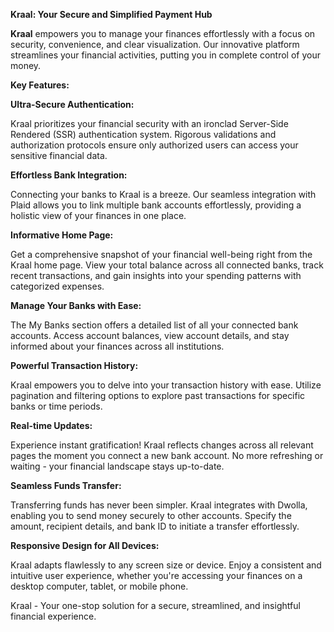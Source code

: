**Kraal: Your Secure and Simplified Payment Hub**

**Kraal** empowers you to manage your finances effortlessly with a focus on security, convenience, and clear visualization. Our innovative platform streamlines your financial activities, putting you in complete control of your money.

**Key Features:**

**Ultra-Secure Authentication:**

Kraal prioritizes your financial security with an ironclad Server-Side Rendered (SSR) authentication system. Rigorous validations and authorization protocols ensure only authorized users can access your sensitive financial data.

**Effortless Bank Integration:**

Connecting your banks to Kraal is a breeze. Our seamless integration with Plaid allows you to link multiple bank accounts effortlessly, providing a holistic view of your finances in one place.

**Informative Home Page:**

Get a comprehensive snapshot of your financial well-being right from the Kraal home page. View your total balance across all connected banks, track recent transactions, and gain insights into your spending patterns with categorized expenses.

**Manage Your Banks with Ease:**

The My Banks section offers a detailed list of all your connected bank accounts. Access account balances, view account details, and stay informed about your finances across all institutions.

**Powerful Transaction History:**

Kraal empowers you to delve into your transaction history with ease. Utilize pagination and filtering options to explore past transactions for specific banks or time periods.

**Real-time Updates:**

Experience instant gratification! Kraal reflects changes across all relevant pages the moment you connect a new bank account. No more refreshing or waiting - your financial landscape stays up-to-date.

**Seamless Funds Transfer:**

Transferring funds has never been simpler. Kraal integrates with Dwolla, enabling you to send money securely to other accounts. Specify the amount, recipient details, and bank ID to initiate a transfer effortlessly.

**Responsive Design for All Devices:**

Kraal adapts flawlessly to any screen size or device. Enjoy a consistent and intuitive user experience, whether you're accessing your finances on a desktop computer, tablet, or mobile phone.

Kraal - Your one-stop solution for a secure, streamlined, and insightful financial experience.

